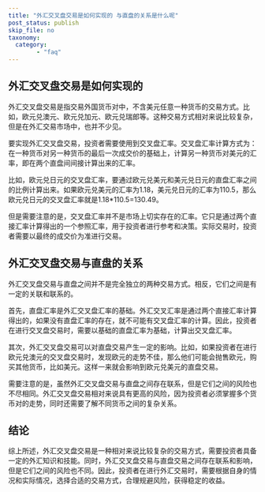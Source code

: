 ```yaml
---
title: "外汇交叉盘交易是如何实现的 与直盘的关系是什么呢"
post_status: publish
skip_file: no
taxonomy:
  category:
        - "faq"
---
```


## 外汇交叉盘交易是如何实现的

外汇交叉盘交易是指交易外国货币对中，不含美元任意一种货币的交易方式。比如，欧元兑澳元、欧元兑加元、欧元兑瑞郎等。这种交易方式相对来说比较复杂，但是在外汇交易市场中，也并不少见。

要实现外汇交叉盘交易，投资者需要使用到交叉盘汇率。交叉盘汇率计算方式为：在一种货币对另一种货币的最后一次成交价的基础上，计算另一种货币对美元的汇率，即在两个直盘间间接计算出来的汇率。

比如，欧元兑日元的交叉盘汇率，要通过欧元兑美元和美元兑日元的直盘汇率之间的比例计算出来。如果欧元兑美元的汇率为1.18，美元兑日元的汇率为110.5，那么欧元兑日元的交叉盘汇率就是1.18*110.5=130.49。

但是需要注意的是，交叉盘汇率并不是市场上切实存在的汇率。它只是通过两个直接汇率计算得出的一个参照汇率，用于投资者进行参考和决策。实际交易时，投资者需要以最终的成交价为准进行交易。

## 外汇交叉盘交易与直盘的关系

外汇交叉盘交易与直盘之间并不是完全独立的两种交易方式。相反，它们之间是有一定的关联和联系的。

首先，直盘汇率是外汇交叉盘汇率的基础。外汇交叉汇率是通过两个直接汇率计算得出的，如果没有直盘汇率的存在，就不可能有交叉盘汇率的计算。因此，投资者在进行交叉盘交易时，需要以基础的直盘汇率为基础，计算出交叉盘汇率。

其次，外汇交叉盘交易可以对直盘交易产生一定的影响。比如，如果投资者在进行欧元兑澳元的交叉盘交易时，发现欧元的走势不佳，那么他们可能会抛售欧元，购买其他货币，比如美元。这样一来就会影响到欧元兑美元的直盘交易。

需要注意的是，虽然外汇交叉盘交易与直盘之间存在联系，但是它们之间的风险也不尽相同。外汇交叉盘交易相对来说具有更高的风险，因为投资者必须掌握多个货币对的走势，同时还需要了解不同货币之间的复杂关系。

## 结论

综上所述，外汇交叉盘交易是一种相对来说比较复杂的交易方式，需要投资者具备一定的外汇知识和技能。同时，外汇交叉盘交易与直盘交易之间存在联系和影响，但是它们之间的风险也不同。因此，投资者在进行外汇交易时，需要根据自身的情况和实际情况，选择合适的交易方式，合理规避风险，获得稳定的收益。
